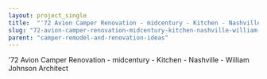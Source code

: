 ```yaml
---
layout: project_single
title:  "'72 Avion Camper Renovation - midcentury - Kitchen - Nashville - William Johnson Architect"
slug: "72-avion-camper-renovation-midcentury-kitchen-nashville-william-johnson-architect"
parent: "camper-remodel-and-renovation-ideas"
---
```

'72 Avion Camper Renovation - midcentury - Kitchen - Nashville - William Johnson Architect